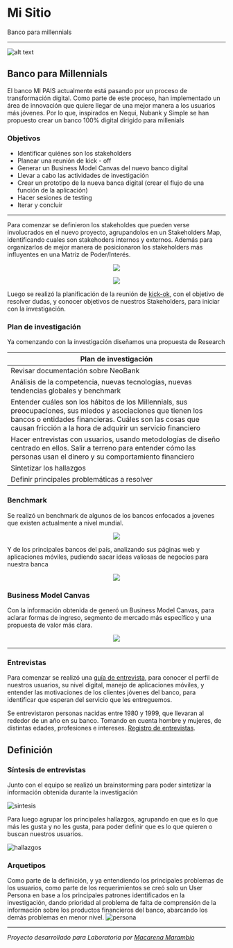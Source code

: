 # Mi Sitio
Banco para millennials

---

![alt text](https://image.ibb.co/dypAen/Captura_de_pantalla_2018_03_25_a_la_s_11_37_48_a_m.png)

## Banco para Millennials
El banco MI PAIS actualmente está pasando por un proceso de transformación digital. Como parte de este proceso, han implementado un área de innovación que quiere llegar de una mejor manera a los usuarios más jóvenes. Por lo que, inspirados en Nequi, Nubank y Simple se han propuesto crear un banco 100% digital dirigido para millenials

### Objetivos
* Identificar quiénes son los stakeholders 
* Planear una reunión de kick - off 
* Generar un Business Model Canvas del nuevo banco digital
* Llevar a cabo las actividades de investigación
* Crear un prototipo de la nueva banca digital (crear el flujo de una función de la aplicación)
* Hacer sesiones de testing
* Iterar y concluir

---

Para comenzar se definieron los stakeholdes que pueden verse involucrados en el nuevo proyecto, agrupandolos en un Stakeholders Map, identificando cuales son stakehoders internos y externos. Además para organizarlos de mejor manera de posicionaron los stakeholders más influyentes en una Matriz de Poder/Interés. 

 <p align="center"> 
<img src="https://image.ibb.co/fdzXs7/Tutti_Frutti.jpg">
</p>

 <p align="center"> 
<img src="https://image.ibb.co/mtZDh7/Stakeholders.jpg">
</p>

Luego se realizó la planificación de la reunión de [kick-ok](https://drive.google.com/open?id=17GpEl5rCrAO0SZoTLBX9HPohX_bUfD1uWbEj8xMZRIw), con el objetivo de resolver dudas, y conocer objetivos de nuestros Stakeholders, para iniciar con la investigación. 

### Plan de investigación

Ya comenzando con la investigación diseñamos una propuesta de Research



Plan de investigación|
--|
Revisar documentación sobre NeoBank | 
Análisis de la competencia, nuevas tecnologías, nuevas tendencias globales y benchmark|
Entender cuáles son los hábitos de los Millennials, sus preocupaciones, sus miedos y asociaciones que tienen los bancos o entidades financieras. Cuáles son las cosas que causan fricción a la hora de adquirir un servicio financiero|
Hacer entrevistas con usuarios, usando metodologías de diseño centrado en ellos. Salir a terreno para entender cómo las personas usan el dinero y su comportamiento financiero|
Sintetizar los hallazgos|
Definir principales problemáticas a resolver|



### Benchmark 

Se realizó un benchmark de algunos de los bancos enfocados a jovenes que existen actualmente a nivel mundial.
 <p align="center"> 
<img src="https://image.ibb.co/epGOFS/Captura_de_pantalla_2018_03_25_a_la_s_12_29_38_p_m.png">
</p>

Y de los principales bancos del país, analizando sus páginas web y aplicaciones móviles, pudiendo sacar ideas valiosas de negocios para nuestra banca
 <p align="center"> 
<img src="https://image.ibb.co/nR1XaS/bancos.jpg">
</p>

### Business Model Canvas

Con la información obtenida de generó un Business Model Canvas, para aclarar formas de ingreso, segmento de mercado más específico y una propuesta de valor más clara.  

 <p align="center"> 
<img src="https://image.ibb.co/ikWhs7/Business_Model_Canvas.jpg">
</p>

---

### Entrevistas

Para comenzar se realizó una [guía de entrevista](https://drive.google.com/open?id=1iOQCXHDOWh9fp9yTROygM0sss5xHcCdCygwp5buTwh4), para conocer el perfil de nuestros usuarios, su nivel digital, manejo de aplicaciones móviles, y entender las motivaciones de los clientes jóvenes del banco, para identificar que esperan del servicio que les entreguemos. 

Se entrevistaron personas nacidas entre 1980 y 1999, que llevaran al rededor de un año en su banco. Tomando en cuenta hombre y mujeres, de distintas edades, profesiones e intereses. [Registro de entrevistas](https://drive.google.com/open?id=1uzIWWgg-ljNSJb0xvMtn16ncmfd_HPF4).


## Definición 

### Síntesis de entrevistas

Junto con el equipo se realizó un brainstorming para poder sintetizar la información obtenida durante la investigación

![sintesis](https://image.ibb.co/iwpd27/Sintesis_de_las_entrevistas.jpg)

Para luego agrupar los principales hallazgos, agrupando en que es lo que más les gusta y no les gusta, para poder definir que es lo que quieren o buscan nuestros usuarios.

![hallazgos](https://image.ibb.co/dBSes7/Resumen_que_quieren_1.jpg)

### Arquetipos

Como parte de la definición, y ya entendiendo los principales problemas de los usuarios, como parte de los requerimientos se creó solo un User Persona en base a los principales patrones identificados en la investigación, dando prioridad al problema de falta de comprensión de la información sobre los productos financieros del banco, abarcando los demás problemas en menor nivel. 
![persona](https://image.ibb.co/cmFhC7/User_Persona_banco.jpg)



---
*Proyecto desarrollado para Laboratoria por [Macarena Marambio](https://macamarambio.github.io/)*





